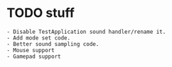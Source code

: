 # TODO stuff

	- Disable TestApplication sound handler/rename it.
	- Add mode set code.
	- Better sound sampling code.
	- Mouse support
	- Gamepad support

